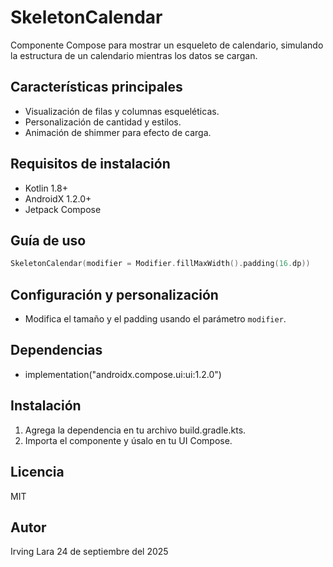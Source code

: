 # SkeletonCalendar

Componente Compose para mostrar un esqueleto de calendario, simulando la estructura de un calendario mientras los datos se cargan.

## Características principales
- Visualización de filas y columnas esqueléticas.
- Personalización de cantidad y estilos.
- Animación de shimmer para efecto de carga.

## Requisitos de instalación
- Kotlin 1.8+
- AndroidX 1.2.0+
- Jetpack Compose

## Guía de uso
```kotlin
SkeletonCalendar(modifier = Modifier.fillMaxWidth().padding(16.dp))
```

## Configuración y personalización
- Modifica el tamaño y el padding usando el parámetro `modifier`.

## Dependencias
- implementation("androidx.compose.ui:ui:1.2.0")

## Instalación
1. Agrega la dependencia en tu archivo build.gradle.kts.
2. Importa el componente y úsalo en tu UI Compose.

## Licencia
MIT

## Autor
Irving Lara
24 de septiembre del 2025

